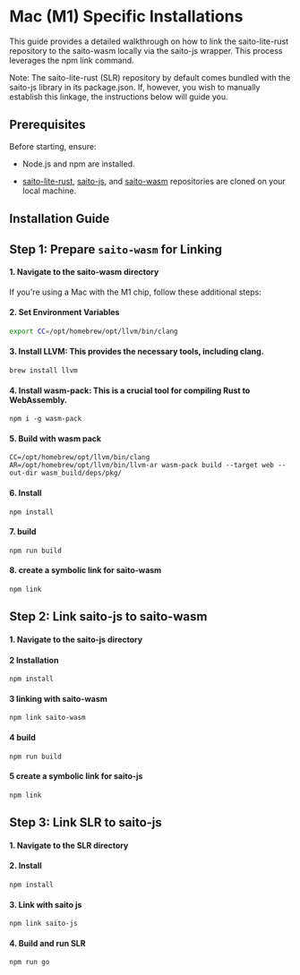 

# Mac (M1) Specific Installations
This guide provides a detailed walkthrough on how to link the saito-lite-rust repository to the saito-wasm locally via the saito-js wrapper. This process leverages the npm link command.

Note: The saito-lite-rust (SLR) repository by default comes bundled with the saito-js library in its package.json. If, however, you wish to manually establish this linkage, the instructions below will guide you.

## Prerequisites

Before starting, ensure:

- Node.js and npm are installed.

- [saito-lite-rust](https://github.com/SaitoTech/saito-lite-rust), [saito-js](https://github.com/SaitoTech/saito-rust-workspace), and [saito-wasm](https://github.com/SaitoTech/saito-rust-workspace) repositories are cloned on your local machine.




## Installation Guide

## Step 1: Prepare `saito-wasm` for Linking

#### 1. Navigate to the saito-wasm directory



If you're using a Mac with the M1 chip, follow these additional steps:

#### 2. Set Environment Variables

```bash
export CC=/opt/homebrew/opt/llvm/bin/clang
```
#### 3. Install LLVM: This provides the necessary tools, including clang.

```
brew install llvm
```

#### 4. Install wasm-pack: This is a crucial tool for compiling Rust to WebAssembly.

```
npm i -g wasm-pack
```

#### 5. Build with wasm pack
```
CC=/opt/homebrew/opt/llvm/bin/clang AR=/opt/homebrew/opt/llvm/bin/llvm-ar wasm-pack build --target web --out-dir wasm_build/deps/pkg/
```

#### 6. Install
```
npm install
```
#### 7. build
```
npm run build
```
#### 8. create a symbolic link for saito-wasm
```
npm link 
```

## Step 2: Link saito-js to saito-wasm

#### 1. Navigate to the saito-js directory


#### 2 Installation  
```
npm install
```
#### 3 linking with saito-wasm
```
npm link saito-wasm
```
#### 4 build
```
npm run build
```
#### 5 create a symbolic link for saito-js
```
npm link
```

## Step 3: Link SLR to saito-js

#### 1. Navigate to the SLR directory

#### 2. Install
``` 
npm install
```
#### 3. Link with saito js
```
npm link saito-js
```
#### 4. Build and run SLR
```
npm run go
```


